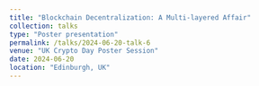 ```yaml
---
title: "Blockchain Decentralization: A Multi-layered Affair"
collection: talks
type: "Poster presentation"
permalink: /talks/2024-06-20-talk-6
venue: "UK Crypto Day Poster Session"
date: 2024-06-20
location: "Edinburgh, UK"
---
```

